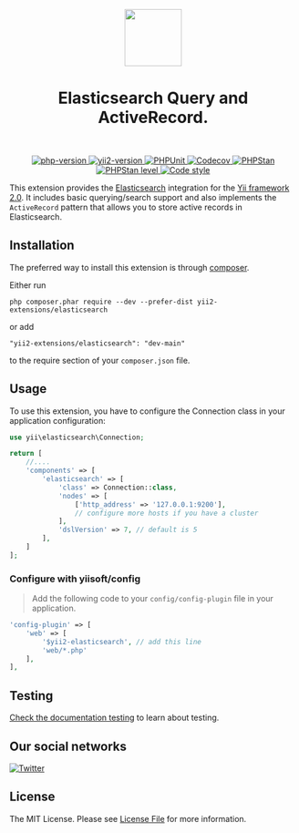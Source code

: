 <p align="center">
    <a href="https://github.com/yii2-extensions/elasticsearch" target="_blank">
        <img src="https://www.yiiframework.com/image/yii_logo_light.svg" height="100px;">
    </a>
    <h1 align="center">Elasticsearch Query and ActiveRecord.</h1>
    <br>
</p>

<p align="center">
    <a href="https://www.php.net/releases/8.1/en.php" target="_blank">
        <img src="https://img.shields.io/badge/PHP-%3E%3D8.1-787CB5" alt="php-version">
    </a>
    <a href="https://github.com/yiisoft/yii2/tree/2.2" target="_blank">
        <img src="https://img.shields.io/badge/Yii2%20version-2.2-blue" alt="yii2-version">
    </a>
    <a href="https://github.com/yii2-extensions/elasticsearch/actions/workflows/build.yml" target="_blank">
        <img src="https://github.com/yii2-extensions/elasticsearch/actions/workflows/build.yml/badge.svg" alt="PHPUnit">
    </a>
    <a href="https://codecov.io/gh/yii2-extensions/elasticsearch" target="_blank">
        <img src="https://codecov.io/gh/yii2-extensions/elasticsearch/branch/main/graph/badge.svg?token=MF0XUGVLYC" alt="Codecov">
    </a>
    <a href="https://github.com/yii2-extensions/elasticsearch/actions/workflows/static.yml" target="_blank">
        <img src="https://github.com/yii2-extensions/elasticsearch/actions/workflows/static.yml/badge.svg" alt="PHPStan">
    </a>
    <a href="https://github.com/yii2-extensions/elasticsearch/actions/workflows/static.yml" target="_blank">
        <img src="https://img.shields.io/badge/PHPStan%20level-1-blue" alt="PHPStan level">
    </a>    
    <a href="https://github.styleci.io/repos/710193992?branch=main" target="_blank">
        <img src="https://github.styleci.io/repos/710193992/shield?branch=main" alt="Code style">
    </a>    
</p>

This extension provides the [Elasticsearch](https://www.elastic.co/products/elasticsearch) integration for the [Yii framework 2.0](https://www.yiiframework.com).
It includes basic querying/search support and also implements the `ActiveRecord` pattern that allows you to store active
records in Elasticsearch.

## Installation

The preferred way to install this extension is through [composer](https://getcomposer.org/download/).

Either run

```
php composer.phar require --dev --prefer-dist yii2-extensions/elasticsearch
```

or add

```
"yii2-extensions/elasticsearch": "dev-main"
```

to the require section of your `composer.json` file.

## Usage

To use this extension, you have to configure the Connection class in your application configuration:

```php
use yii\elasticsearch\Connection;

return [
    //....
    'components' => [
        'elasticsearch' => [
            'class' => Connection::class,
            'nodes' => [
                ['http_address' => '127.0.0.1:9200'],
                // configure more hosts if you have a cluster
            ],
            'dslVersion' => 7, // default is 5
        ],
    ]
];
```

### Configure with yiisoft/config

> Add the following code to your `config/config-plugin` file in your application.

```php
'config-plugin' => [
    'web' => [
        '$yii2-elasticsearch', // add this line
        'web/*.php'
    ],
],
```

## Testing

[Check the documentation testing](/docs/testing.md) to learn about testing.

## Our social networks

[![Twitter](https://img.shields.io/badge/twitter-follow-1DA1F2?logo=twitter&logoColor=1DA1F2&labelColor=555555?style=flat)](https://twitter.com/Terabytesoftw)

## License

The MIT License. Please see [License File](LICENSE.md) for more information.
